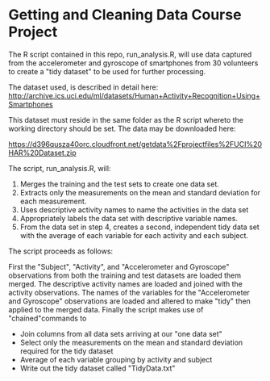 # Getting and Cleaning Data Course Project

The R script contained in this repo, run_analysis.R, will use data captured from the accelerometer and gyroscope of smartphones from 30 volunteers to create a "tidy dataset" to be used for further processing.

The dataset used, is described in detail here:  
http://archive.ics.uci.edu/ml/datasets/Human+Activity+Recognition+Using+Smartphones 

This dataset must reside in the same folder as the R script whereto the working directory should be set. The data may be downloaded here:

https://d396qusza40orc.cloudfront.net/getdata%2Fprojectfiles%2FUCI%20HAR%20Dataset.zip 

The script, run_analysis.R, will:

1) Merges the training and the test sets to create one data set.
2) Extracts only the measurements on the mean and standard deviation for each measurement. 
3) Uses descriptive activity names to name the activities in the data set
4) Appropriately labels the data set with descriptive variable names. 
5) From the data set in step 4, creates a second, independent tidy data set with the average of each variable for each activity and each subject.

The script proceeds as follows:

First the "Subject", "Activity", and "Accelerometer and Gyroscope" observations from both the training and test datasets are loaded them merged. 
The descriptive activity names are loaded and joined with the activity observations.
The names of the variables for the "Accelerometer and Gyroscope" observations are loaded and altered to make "tidy" then applied to the merged data.
Finally the script makes use of "chained"commands to
* Join columns from all data sets arriving at our "one data set"
* Select only the measurements on the mean and standard deviation required for the tidy dataset
* Average of each variable grouping by activity and subject
* Write out the tidy dataset called "TidyData.txt"

